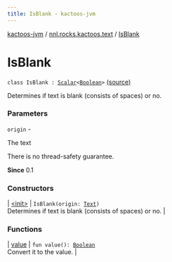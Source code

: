```yaml
---
title: IsBlank - kactoos-jvm
---
```


[kactoos-jvm](../../index.html) / [nnl.rocks.kactoos.text](../index.html) / [IsBlank](./index.html)

# IsBlank

`class IsBlank : `[`Scalar`](../../nnl.rocks.kactoos/-scalar/index.html)`<`[`Boolean`](https://kotlinlang.org/api/latest/jvm/stdlib/kotlin/-boolean/index.html)`>` [(source)](https://github.com/neonailol/kactoos/blob/master/kactoos-jvm/src/main/kotlin/nnl/rocks/kactoos/text/IsBlank.kt#L18)

Determines if text is blank (consists of spaces) or no.

### Parameters

`origin` -

The text




There is no thread-safety guarantee.




**Since**
0.1

### Constructors

| [&lt;init&gt;](-init-.html) | `IsBlank(origin: `[`Text`](../../nnl.rocks.kactoos/-text/index.html)`)`<br>Determines if text is blank (consists of spaces) or no. |

### Functions

| [value](value.html) | `fun value(): `[`Boolean`](https://kotlinlang.org/api/latest/jvm/stdlib/kotlin/-boolean/index.html)<br>Convert it to the value. |

